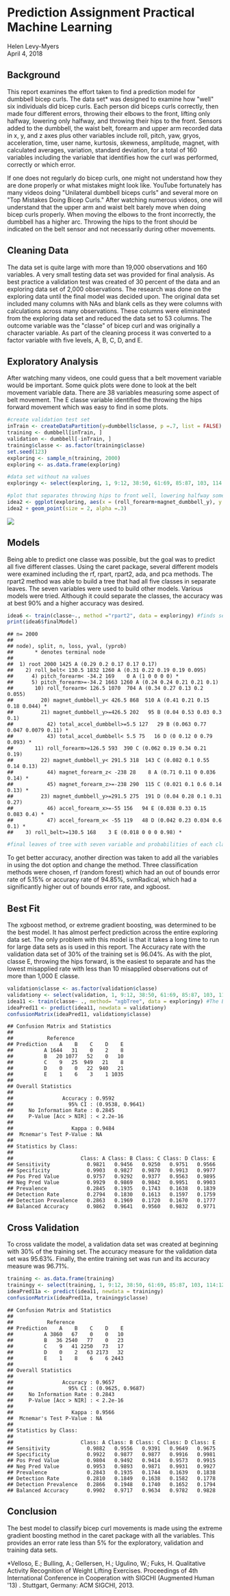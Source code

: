 # Prediction Assignment Practical Machine Learning
Helen Levy-Myers  
April 4, 2018  



## Background
This report examines the effort taken to find a prediction model for dumbbell bicep curls. The data set*  was designed to examine how "well" six individuals did bicep curls. Each person did biceps curls correctly, then made four different errors, throwing their elbows to the front, lifting only halfway, lowering only halfway, and throwing their hips to the front. Sensors added to the dumbbell, the waist belt, forearm and upper arm recorded data in x, y, and z axes plus other variables include roll, pitch, yaw, gryos, acceleration, time, user name, kurtosis, skewness, amplitude, magnet, with calculated averages, variation, standard deviation, for a total of 160 variables including the variable that identifies how the curl was performed, correctly or which error. 

If one does not regularly do bicep curls, one might not understand how they are done properly or what mistakes might look like. YouTube fortunately has many videos doing "Unilateral dumbbell biceps curls" and several more on "Top Mistakes Doing Bicep Curls." After watching numerous videos, one will understand that the upper arm and waist belt barely move when doing bicep curls properly. When moving the elbows to the front incorrectly, the dumbbell has a higher arc. Throwing the hips to the front should be indicated on the belt sensor and not necessarily during other movements.

## Cleaning Data
The data set is quite large with more than 19,000 observations and 160 variables. A very small testing data set was provided for final analysis. As best practice a validation test was created of 30 percent of the data and an exploring data set of 2,000 observations. The research was done on the exploring data until the final model was decided upon. The original data set included many columns with NAs and blank cells as they were columns with calculations across many observations. These columns were eliminated from the exploring data set and reduced the data set to 53 columns. The outcome variable was the "classe" of bicep curl and was originally a character variable. As part of the cleaning process it was converted to a factor variable with five levels, A, B, C, D, and E.

## Exploratory Analysis
After watching many videos, one could guess that a belt movement variable would be important. Some quick plots were done to look at the belt movement variable data. There are 38 variables measuring some aspect of belt movement. The E classe variable identified the throwing the hips forward movement which was easy to find in some plots. 

```r
#create validation test set
inTrain <- createDataPartition(y=dumbbell$classe, p =.7, list = FALSE)
training <- dumbbell[inTrain, ]
validation <- dumbbell[-inTrain, ]
training$classe <- as.factor(training$classe)
set.seed(123)
exploring <- sample_n(training, 2000)
exploring <- as.data.frame(exploring)

#data set without na values
exploringy <- select(exploring, 1, 9:12, 38:50, 61:69, 85:87, 103, 114:125, 141, 152:160) 
```

```r
#plot that separates throwing hips to front well, lowering halfway somewhat, other movements not separated
idea2 <- ggplot(exploring, aes(x = (roll_forearm+magnet_dumbbell_y), y = roll_belt, colour = factor(classe))) 
idea2 + geom_point(size = 2, alpha =.3)
```

![](Prediction_Assignment_Practical_Machine_Learning_Report_files/figure-html/unnamed-chunk-2-1.png)<!-- -->

## Models
Being able to predict one classe was possible, but the goal was to predict all five different classes. Using the caret package, several different models were examined including the rf, rpart, rpart2, ada, and pca methods. The rpart2 method was able to build a tree that had all five classes in separate leaves. The seven variables were used to build other models. Various models were tried. Although it could separate the classes, the accuracy was at best 90% and a higher accuracy was desired. 


```r
idea6 <- train(classe~., method ="rpart2", data = exploringy) #finds seven variables inlcudes tuning parameters
print(idea6$finalModel)
```

```
## n= 2000 
## 
## node), split, n, loss, yval, (yprob)
##       * denotes terminal node
## 
##  1) root 2000 1425 A (0.29 0.2 0.17 0.17 0.17)  
##    2) roll_belt< 130.5 1832 1260 A (0.31 0.22 0.19 0.19 0.095)  
##      4) pitch_forearm< -34.2 169    0 A (1 0 0 0 0) *
##      5) pitch_forearm>=-34.2 1663 1260 A (0.24 0.24 0.21 0.21 0.1)  
##       10) roll_forearm< 126.5 1070  704 A (0.34 0.27 0.13 0.2 0.055)  
##         20) magnet_dumbbell_y< 426.5 868  510 A (0.41 0.21 0.15 0.18 0.044) *
##         21) magnet_dumbbell_y>=426.5 202   95 B (0.04 0.53 0.03 0.3 0.1)  
##           42) total_accel_dumbbell>=5.5 127   29 B (0.063 0.77 0.047 0.0079 0.11) *
##           43) total_accel_dumbbell< 5.5 75   16 D (0 0.12 0 0.79 0.093) *
##       11) roll_forearm>=126.5 593  390 C (0.062 0.19 0.34 0.21 0.19)  
##         22) magnet_dumbbell_y< 291.5 318  143 C (0.082 0.1 0.55 0.14 0.13)  
##           44) magnet_forearm_z< -238 28    8 A (0.71 0.11 0 0.036 0.14) *
##           45) magnet_forearm_z>=-238 290  115 C (0.021 0.1 0.6 0.14 0.13) *
##         23) magnet_dumbbell_y>=291.5 275  191 D (0.04 0.28 0.1 0.31 0.27)  
##           46) accel_forearm_x>=-55 156   94 E (0.038 0.33 0.15 0.083 0.4) *
##           47) accel_forearm_x< -55 119   48 D (0.042 0.23 0.034 0.6 0.1) *
##    3) roll_belt>=130.5 168    3 E (0.018 0 0 0 0.98) *
```

```r
#final leaves of tree with seven variable and probabilities of each classification (A, B, C, D, E)
```
To get better accuracy, another direction was taken to add all the variables in using the dot option and change the method. Three classification methods were chosen, rf (random forest) which had an out of bounds error rate of 5.15% or accuracy rate of 94.85%, svmRadical, which had a significantly higher out of bounds error rate, and xgboost. 

## Best Fit
The xgboost method, or extreme gradient boosting, was determined to be the best model. It has almost perfect prediction across the entire exploring data set. The only problem with this model is that it takes a long time to run for large data sets as is used in this report. The Accuracy rate with the validation data set of 30% of the training set is 96.04%. As with the plot, classe E, throwing the hips forward, is the easiest to separate and has the lowest misapplied rate with less than 10 misapplied observations out of more than 1,000 E classe. 

```r
validation$classe <- as.factor(validation$classe)
validationy <- select(validation, 1, 9:12, 38:50, 61:69, 85:87, 103, 114:125, 141, 152:160)
idea11 <- train(classe~ ., method= "xgbTree", data = exploringy) #The BEST model
ideaPred11 <- predict(idea11, newdata = validationy)
confusionMatrix(ideaPred11, validationy$classe)
```

```
## Confusion Matrix and Statistics
## 
##           Reference
## Prediction    A    B    C    D    E
##          A 1644   31    0    2    8
##          B   20 1077   52    0   10
##          C    9   25  949   21    8
##          D    0    0   22  940   21
##          E    1    6    3    1 1035
## 
## Overall Statistics
##                                           
##                Accuracy : 0.9592          
##                  95% CI : (0.9538, 0.9641)
##     No Information Rate : 0.2845          
##     P-Value [Acc > NIR] : < 2.2e-16       
##                                           
##                   Kappa : 0.9484          
##  Mcnemar's Test P-Value : NA              
## 
## Statistics by Class:
## 
##                      Class: A Class: B Class: C Class: D Class: E
## Sensitivity            0.9821   0.9456   0.9250   0.9751   0.9566
## Specificity            0.9903   0.9827   0.9870   0.9913   0.9977
## Pos Pred Value         0.9757   0.9292   0.9377   0.9563   0.9895
## Neg Pred Value         0.9929   0.9869   0.9842   0.9951   0.9903
## Prevalence             0.2845   0.1935   0.1743   0.1638   0.1839
## Detection Rate         0.2794   0.1830   0.1613   0.1597   0.1759
## Detection Prevalence   0.2863   0.1969   0.1720   0.1670   0.1777
## Balanced Accuracy      0.9862   0.9641   0.9560   0.9832   0.9771
```

## Cross Validation
To cross validate the model, a validation data set was created at beginning with 30% of the training set. The accuracy measure for the validation data set was 95.63%. Finally, the entire training set was run and its accuracy measure was 96.71%. 

```r
training <- as.data.frame(training)
trainingy <- select(training, 1, 9:12, 38:50, 61:69, 85:87, 103, 114:125, 141, 152:160) #data set without na values
ideaPred11a <- predict(idea11, newdata = trainingy)
confusionMatrix(ideaPred11a, trainingy$classe)
```

```
## Confusion Matrix and Statistics
## 
##           Reference
## Prediction    A    B    C    D    E
##          A 3860   67    0    0   10
##          B   36 2540   77    0   23
##          C    9   41 2250   73   17
##          D    0    2   63 2173   32
##          E    1    8    6    6 2443
## 
## Overall Statistics
##                                           
##                Accuracy : 0.9657          
##                  95% CI : (0.9625, 0.9687)
##     No Information Rate : 0.2843          
##     P-Value [Acc > NIR] : < 2.2e-16       
##                                           
##                   Kappa : 0.9566          
##  Mcnemar's Test P-Value : NA              
## 
## Statistics by Class:
## 
##                      Class: A Class: B Class: C Class: D Class: E
## Sensitivity            0.9882   0.9556   0.9391   0.9649   0.9675
## Specificity            0.9922   0.9877   0.9877   0.9916   0.9981
## Pos Pred Value         0.9804   0.9492   0.9414   0.9573   0.9915
## Neg Pred Value         0.9953   0.9893   0.9871   0.9931   0.9927
## Prevalence             0.2843   0.1935   0.1744   0.1639   0.1838
## Detection Rate         0.2810   0.1849   0.1638   0.1582   0.1778
## Detection Prevalence   0.2866   0.1948   0.1740   0.1652   0.1794
## Balanced Accuracy      0.9902   0.9717   0.9634   0.9782   0.9828
```

## Conclusion
The best model to classify bicep curl movements is made using the extreme gradient boosting method in the caret package with all the variables. This provides an error rate less than 5% for the exploratory, validation and training data sets. 


*Velloso, E.; Bulling, A.; Gellersen, H.; Ugulino, W.; Fuks, H. Qualitative Activity Recognition of Weight Lifting Exercises. Proceedings of 4th International Conference in Cooperation with SIGCHI (Augmented Human '13) . Stuttgart, Germany: ACM SIGCHI, 2013.
